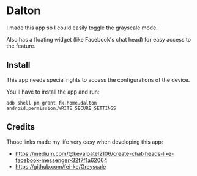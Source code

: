 # Dalton

I made this app so I could easily toggle the grayscale mode.

Also has a floating widget (like Facebook's chat head) for easy access to the feature.

## Install

This app needs special rights to access the configurations of the device.

You'll have to install the app and run:

```
adb shell pm grant fk.home.dalton android.permission.WRITE_SECURE_SETTINGS
```

## Credits

Those links made my life very easy when developing this app:

- https://medium.com/@kevalpatel2106/create-chat-heads-like-facebook-messenger-32f7f1a62064
- https://github.com/fei-ke/Greyscale
